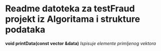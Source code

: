 # Readme datoteka za testFraud projekt iz Algoritama i strukture podataka

**void printData(const vector<string> &data)**
_Ispisuje elemente primljenog vektora_
